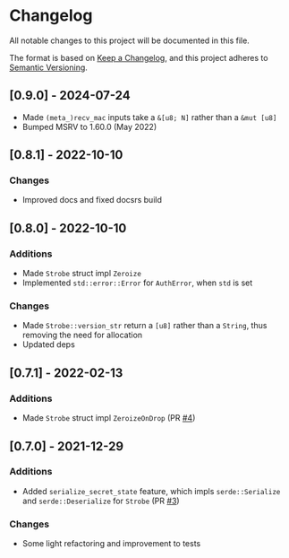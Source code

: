 # Changelog
All notable changes to this project will be documented in this file.

The format is based on [Keep a Changelog](https://keepachangelog.com/en/1.0.0/),
and this project adheres to [Semantic Versioning](https://semver.org/spec/v2.0.0.html).

## [0.9.0] - 2024-07-24

* Made `(meta_)recv_mac` inputs take a `&[u8; N]` rather than a `&mut [u8]`
* Bumped MSRV to 1.60.0 (May 2022)

## [0.8.1] - 2022-10-10

### Changes
* Improved docs and fixed docsrs build

## [0.8.0] - 2022-10-10

### Additions
* Made `Strobe` struct impl `Zeroize`
* Implemented `std::error::Error` for `AuthError`, when `std` is set

### Changes
* Made `Strobe::version_str` return a `[u8]` rather than a `String`, thus removing the need for allocation
* Updated deps

## [0.7.1] - 2022-02-13

### Additions
* Made `Strobe` struct impl `ZeroizeOnDrop` (PR [#4](https://github.com/rozbb/strobe-rs/pull/4))

## [0.7.0] - 2021-12-29

### Additions
* Added `serialize_secret_state` feature, which impls `serde::Serialize` and `serde::Deserialize` for `Strobe` (PR [#3](https://github.com/rozbb/strobe-rs/pull/3))

### Changes
* Some light refactoring and improvement to tests
